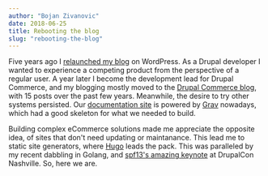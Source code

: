 ```yaml
---
author: "Bojan Zivanovic"
date: 2018-06-25
title: Rebooting the blog
slug: "rebooting-the-blog"
---
```


Five years ago I [relaunched my blog](https://bojanz.wordpress.com/2013/05/28/bojanz-wordpress-com/) on WordPress. As a Drupal developer I wanted to experience a competing product from the perspective of a regular user. A year later I become the development lead for Drupal Commerce, and my
blogging mostly moved to the [Drupal Commerce blog](https://drupalcommerce.org/blog), with 15 posts over the past few years. Meanwhile, the desire to try other systems persisted. Our [documentation site](https://docs.drupalcommerce.org) is powered by [Grav](https://getgrav.org) nowadays, which had a good skeleton for what we needed to build.

Building complex eCommerce solutions made me appreciate the opposite idea, of sites that don't need updating or maintanance. This lead me to static site generators, where [Hugo](http://gohugo.io/) leads the pack. This was paralleled by my recent dabbling in Golang, and [spf13's amazing keynote](https://events.drupal.org/nashville2018/keynote-drupal-and-secret-my-success) at DrupalCon Nashville. So, here we are.
